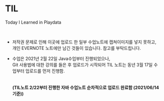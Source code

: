 # TIL
Today I Learned in Playdata

<br/>

- 저작권 문제로 인해 이곳에 업로드 한 일부 수업노트에 캡쳐이미지를 넣지 못하고, <br>개인 EVERNOTE 노트에만 남긴 것들이 있습니다. 참고를 부탁드립니다.

- 수업은 2021년 2월 22일 Java수업부터 진행되었으나, <br> Git 사용법에 대한 강의를 들은 후 업로드가 시작되어 TIL 노트는 동년 3월 17일 수업부터 업로드를 먼저 진행함. <br>
<br><br>**(TIL노트 2/22부터 진행한 자바 수업노트 순차적으로 업로드 완료함 (2021/06/14 기준))**
